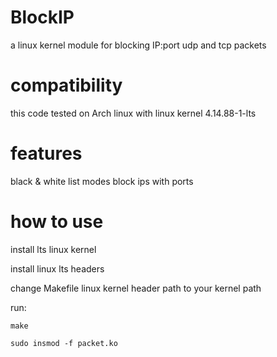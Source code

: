 # BlockIP
a linux kernel module for blocking IP:port udp and tcp packets

# compatibility
this code tested on Arch linux with linux kernel 4.14.88-1-lts

# features
  black & white list modes
  block ips with ports

# how to use
install lts linux kernel

install linux lts headers

change Makefile linux kernel header path to your kernel path

run:

    make
  
    sudo insmod -f packet.ko
